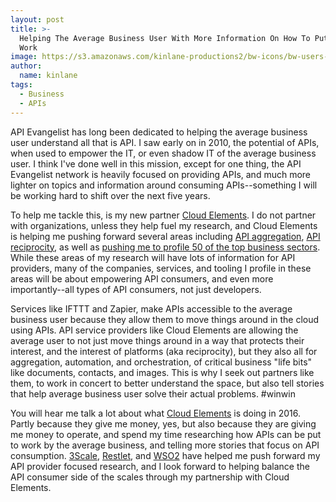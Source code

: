 ```yaml
---
layout: post
title: >-
  Helping The Average Business User With More Information On How To Put APIs To
  Work
image: https://s3.amazonaws.com/kinlane-productions2/bw-icons/bw-users-business.png
author:
  name: kinlane
tags:
  - Business
  - APIs
---
```

API Evangelist has long been dedicated to helping the average business user understand all that is API. I saw early on in 2010, the potential of APIs, when used to empower the IT, or even shadow IT of the average business user. I think I've done well in this mission, except for one thing, the API Evangelist network is heavily focused on providing APIs, and much more lighter on topics and information around consuming APIs--something I will be working hard to shift over the next five years.

To help me tackle this, is my new partner [Cloud Elements](http://cloud-elements.com/). I do not partner with organizations, unless they help fuel my research, and Cloud Elements is helping me pushing forward several areas including [API aggregation](http://aggregation.apievangelist.com), [API reciprocity](http://reciprocity.apievangelist.com/), as well as [pushing me to profile 50 of the top business sectors](http://apievangelist.com/2015/12/30/here-are-the-top-api-stacks-i-will-be-working-to-define-in-2016/). While these areas of my research will have lots of information for API providers, many of the companies, services, and tooling I profile in these areas will be about empowering API consumers, and even more importantly--all types of API consumers, not just developers.

Services like IFTTT and Zapier, make APIs accessible to the average business user because they allow them to move things around in the cloud using APIs. API service providers like Cloud Elements are allowing the average user to not just move things around in a way that protects their interest, and the interest of platforms (aka reciprocity), but they also all for aggregation, automation, and orchestration, of critical business "life bits" like documents, contacts, and images. This is why I seek out partners like them, to work in concert to better understand the space, but also tell stories that help average business user solve their actual problems. #winwin

You will hear me talk a lot about what [Cloud Elements](http://cloud-elements.com/) is doing in 2016. Partly because they give me money, yes, but also because they are giving me money to operate, and spend my time researching how APIs can be put to work by the average business, and telling more stories that focus on API consumption. [3Scale](http://3scale.net), [Restlet](http://restlet.com/), and [WSO2](http://wso2.com) have helped me push forward my API provider focused research, and I look forward to helping balance the API consumer side of the scales through my partnership with Cloud Elements.